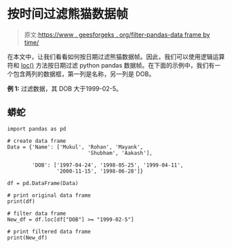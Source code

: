 # 按时间过滤熊猫数据帧

> 原文:[https://www . geesforgeks . org/filter-pandas-data frame by time/](https://www.geeksforgeeks.org/filter-pandas-dataframe-by-time/)

在本文中，让我们看看如何按日期过滤熊猫数据帧。因此，我们可以使用逻辑运算符和 [loc()](https://www.geeksforgeeks.org/python-pandas-dataframe-loc/) 方法按日期过滤 python pandas 数据帧。在下面的示例中，我们有一个包含两列的数据框，第一列是名称，另一列是 DOB。

**例 1:** 过滤数据，其 DOB 大于1999-02-5。

## 蟒蛇

```
import pandas as pd

# create data frame
Data = {'Name': ['Mukul', 'Rohan', 'Mayank',
                          'Shubham', 'Aakash'],

        'DOB': ['1997-04-24', '1998-05-25', '1999-04-11',
                '2000-11-15', '1998-06-28']}

df = pd.DataFrame(Data)

# print original data frame
print(df)

# filter data frame
New_df = df.loc[df["DOB"] >= "1999-02-5"]

# print filtered data frame
print(New_df)
```